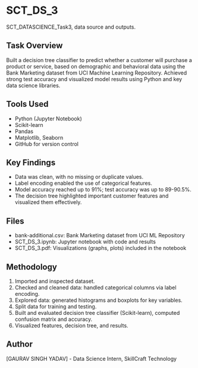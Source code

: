 # SCT_DS_3
SCT_DATASCIENCE_Task3, data source and outputs.

## Task Overview
Built a decision tree classifier to predict whether a customer will purchase a product or service, based on demographic and behavioral data using the Bank Marketing dataset from UCI Machine Learning Repository. Achieved strong test accuracy and visualized model results using Python and key data science libraries.

## Tools Used
- Python (Jupyter Notebook)
- Scikit-learn
- Pandas
- Matplotlib, Seaborn
- GitHub for version control

## Key Findings
- Data was clean, with no missing or duplicate values.
- Label encoding enabled the use of categorical features.
- Model accuracy reached up to 91%; test accuracy was up to 89-90.5%.
- The decision tree highlighted important customer features and visualized them effectively.

## Files
- bank-additional.csv: Bank Marketing dataset from UCI ML Repository
- SCT_DS_3.ipynb: Jupyter notebook with code and results
- SCT_DS_3.pdf: Visualizations (graphs, plots) included in the notebook

## Methodology
1. Imported and inspected dataset.
2. Checked and cleaned data: handled categorical columns via label encoding.
3. Explored data: generated histograms and boxplots for key variables.
4. Split data for training and testing.
5. Built and evaluated decision tree classifier (Scikit-learn), computed confusion matrix and accuracy.
6. Visualized features, decision tree, and results.

## Author
[GAURAV SINGH YADAV] - Data Science Intern, SkillCraft Technology
